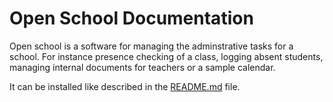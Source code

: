 # Open School Documentation

Open school is a software for managing the adminstrative tasks for a school. For instance presence checking of a class, logging absent students, managing internal documents for teachers or a sample calendar.

It can be installed like described in the [README.md][readme] file.

[readme]: ../README.md
